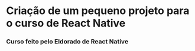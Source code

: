 # Criação de um pequeno projeto para o curso de React Native

### Curso feito pelo Eldorado de React Native